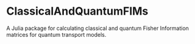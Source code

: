 # ClassicalAndQuantumFIMs
A Julia package for calculating classical and quantum Fisher Information matrices for quantum transport models.
